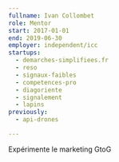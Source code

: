 ```yaml
---
fullname: Ivan Collombet
role: Mentor
start: 2017-01-01
end: 2019-06-30
employer: independent/icc
startups:
  - demarches-simplifiees.fr
  - reso
  - signaux-faibles
  - competences-pro
  - diagoriente
  - signalement
  - lapins
previously:
  - api-drones

---
```


Expérimente le marketing GtoG
